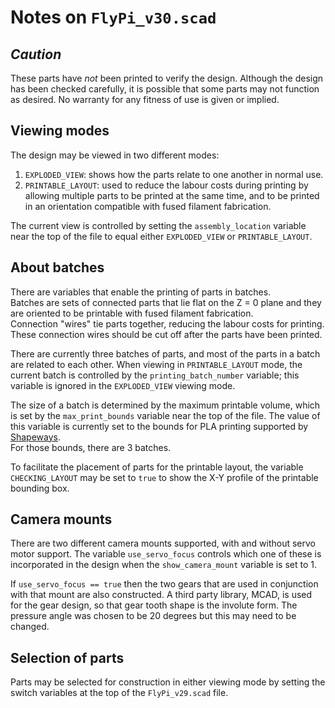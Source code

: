 # Notes on `FlyPi_v30.scad`

## _Caution_

These parts have _not_ been printed to verify the design.  Although the design
has been checked carefully, it is possible that some parts may not function
as desired.  No warranty for any fitness of use is given or implied.

## Viewing modes

The design may be viewed in two different modes:

1. `EXPLODED_VIEW`: shows how the parts relate to one another in normal use.
2. `PRINTABLE_LAYOUT`: used to reduce the labour costs during printing by
 allowing multiple parts to be printed at the same time, and to be printed in
 an orientation compatible with fused filament fabrication.

The current view is controlled by setting the `assembly_location` variable near
the top of the file to equal either `EXPLODED_VIEW` or `PRINTABLE_LAYOUT`.

## About batches

There are variables that enable the printing of parts in batches.  
Batches are sets of connected parts that lie flat on the Z = 0 plane
and they are oriented to be printable with fused filament fabrication.  
Connection "wires" tie parts together, reducing the labour costs for printing.  
These connection wires should be cut off after the parts have been printed.

There are currently three batches of parts, and most of the parts in a batch are
related to each other. When viewing in `PRINTABLE_LAYOUT` mode, the current batch
is controlled by the `printing_batch_number` variable; this variable is ignored
in the `EXPLODED_VIEW` viewing mode.

The size of a batch is determined by the maximum printable volume, which is set
by the `max_print_bounds` variable near the top of the file.  The value of this
variable is currently set to the bounds for PLA printing supported by [Shapeways](https://shapeways.com).  
For those bounds, there are 3 batches.

To facilitate the placement of parts for the printable layout, the variable
`CHECKING_LAYOUT` may be set to `true` to show the X-Y profile of the printable
bounding box.

## Camera mounts

There are two different camera mounts supported, with and without servo motor
support.  The variable `use_servo_focus` controls which one of these is incorporated in the
design when the `show_camera_mount` variable is set to 1.

If `use_servo_focus == true` then the two gears that are used in conjunction with that
mount are also constructed.  A third party library, MCAD, is used for the
gear design, so that gear tooth shape is the involute form.  The pressure
angle was chosen to be 20 degrees but this may need to be changed.

## Selection of parts

Parts may be selected for construction in either viewing mode by setting the
switch variables at the top of the `FlyPi_v29.scad` file.
